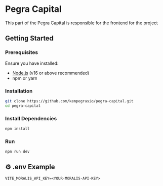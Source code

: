 
# Pegra Capital

This part of the Pegra Capital is responsible for the frontend for the project

## Getting Started

### Prerequisites

Ensure you have installed:

- [Node.js](https://nodejs.org/) (v16 or above recommended)  
- npm or yarn  

### Installation

```bash
git clone https://github.com/kenpegrasio/pegra-capital.git
cd pegra-capital
```

### Install Dependencies

```bash
npm install
```

### Run

```bash
npm run dev
```

## ⚙️ .env Example

```env
VITE_MORALIS_API_KEY=<YOUR-MORALIS-API-KEY>
```
